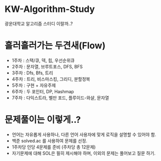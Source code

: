 # KW-Algorithm-Study
광운대학교 알고리즘 스터디 이랄까..?

# 흘러흘러가는 두견새(Flow)
* 1주차 : 스택/큐, 덱, 힙, 우선순위큐
* 2주차 : 문자열, 브루트포스, DFS, BFS
* 3주차 : Dfs, Bfs, 트리
* 4주차 : 트리, 비스마스킹, 그리디, 분할정복
* 5주차 : 구현 + 자유주제
* 6주차 : 두 포인터, DP, Hashmap
* 7주차 : 다익스트라, 벨만 포드, 플루이드-와샬, 문자열

# 문제풀이는 이렇게..?
* 언어는 자유롭게 사용하나, 다른 언어 사용자에 맞게 로직을 설명할 수 있어야 함.
* 백준 solved.ac 를 사용하여 문제를 선정.
* 1주차당 인당 4문제를 준비 (주차당 총 12문제)
* 자기문제에 대해 SOL은 필히 제시해야 하며, 이외의 문제는 풀어보고 질문 하기.
